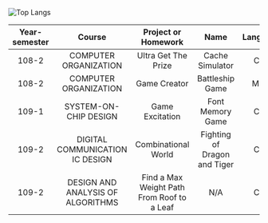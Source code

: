 

![Top Langs](https://github-readme-stats.vercel.app/api/top-langs/?username=jiahanxie)

| Year-semester    | Course                    | Project or Homework     | Name                | Language | Link          |
| :--------------: | :-----------------------: | :---------------------: | :-----------------: | :------: | :-----------: |
| 108-2            | COMPUTER ORGANIZATION     | Ultra Get The Prize     | Cache Simulator     | C++      | https://github.com/JiaHanXie/Cache-Simulator|
| 108-2            | COMPUTER ORGANIZATION     | Game Creator            | Battleship Game     | MIPS     | https://github.com/JiaHanXie/Battleship-Game|
| 109-1            | SYSTEM-ON-CHIP DESIGN     | Game Excitation | Font Memory Game | C++ |https://github.com/JiaHanXie/Font-Memory-Game|
| 109-2            | DIGITAL COMMUNICATION IC DESIGN   | Combinational World | Fighting of Dragon and Tiger | C++ | https://github.com/JiaHanXie/Fighting-of-Dragon-and-Tiger |
| 109-2            | DESIGN AND ANALYSIS OF ALGORITHMS | Find a Max Weight Path From Roof to a Leaf | N/A   | C++ | https://github.com/JiaHanXie/Find-a-Max-Weight-Path-From-Roof-to-a-Leaf|

<!--
**JiaHanXie/JiaHanXie** is a ✨ _special_ ✨ repository because its `README.md` (this file) appears on your GitHub profile.

Here are some ideas to get you started:

- 🔭 I’m currently working on ...
- 🌱 I’m currently learning ...
- 👯 I’m looking to collaborate on ...
- 🤔 I’m looking for help with ...
- 💬 Ask me about ...
- 📫 How to reach me: ...
- 😄 Pronouns: ...
- ⚡ Fun fact: ...
-->
